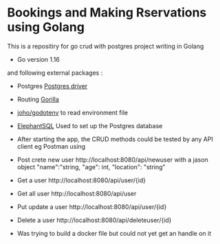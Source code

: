 # Bookings and Making Rservations using Golang

This is a repositiry for go crud with postgres project writing in Golang 

- Go version 1.16

and following external packages :

- Postgres [Postgres driver](https://github.com/lib/pq)
- Routing [Gorilla](https://github.com/gorilla/mux) 
- [joho/godotenv](https://github.com/joho/godotenv) to read environment file  
- [ElephantSQL](https://www.elephantsql.com/) Used to set up the Postgres database

- After starting the app, the CRUD methods could be tested by any API client eg Postman using

- Post crete new user http://localhost:8080/api/newuser with a jason object "name":"string, "age": int, "location": "string"

- Get a user http://localhost:8080/api/user/{id}

- Get all user http://localhost:8080/api/user

- Put update a user http://localhost:8080/api/user/{id}

- Delete a user http://localhost:8080/api/deleteuser/{id}

- Was trying to build a docker file but could not yet get an handle on it